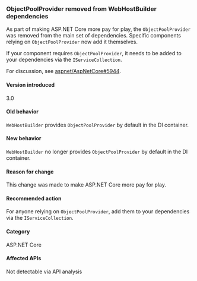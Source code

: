 ### ObjectPoolProvider removed from WebHostBuilder dependencies

As part of making ASP.NET Core more pay for play, the `ObjectPoolProvider` was removed from the main set of dependencies. Specific components relying on `ObjectPoolProvider` now add it themselves.

If your component requires `ObjectPoolProvider`, it needs to be added to your dependencies via the `IServiceCollection`.

For discussion, see [aspnet/AspNetCore#5944](https://github.com/aspnet/AspNetCore/issues/5944).

#### Version introduced

3.0

#### Old behavior

`WebHostBuilder` provides `ObjectPoolProvider` by default in the DI container.

#### New behavior

`WebHostBuilder` no longer provides `ObjectPoolProvider` by default in the DI container.

#### Reason for change

This change was made to make ASP.NET Core more pay for play.

#### Recommended action

For anyone relying on `ObjectPoolProvider`, add them to your dependencies via the `IServiceCollection`.

#### Category

ASP.NET Core

#### Affected APIs

Not detectable via API analysis
